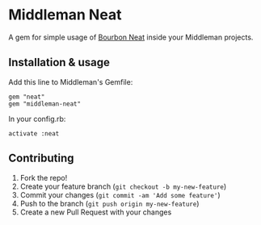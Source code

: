 # Middleman Neat

A gem for simple usage of [Bourbon Neat](https://github.com/thoughtbot/neat) inside your Middleman projects.

## Installation & usage

Add this line to Middleman's Gemfile:

    gem "neat"
    gem "middleman-neat"

In your config.rb: 

    activate :neat

## Contributing

1. Fork the repo!
2. Create your feature branch (`git checkout -b my-new-feature`)
3. Commit your changes (`git commit -am 'Add some feature'`)
4. Push to the branch (`git push origin my-new-feature`)
5. Create a new Pull Request with your changes